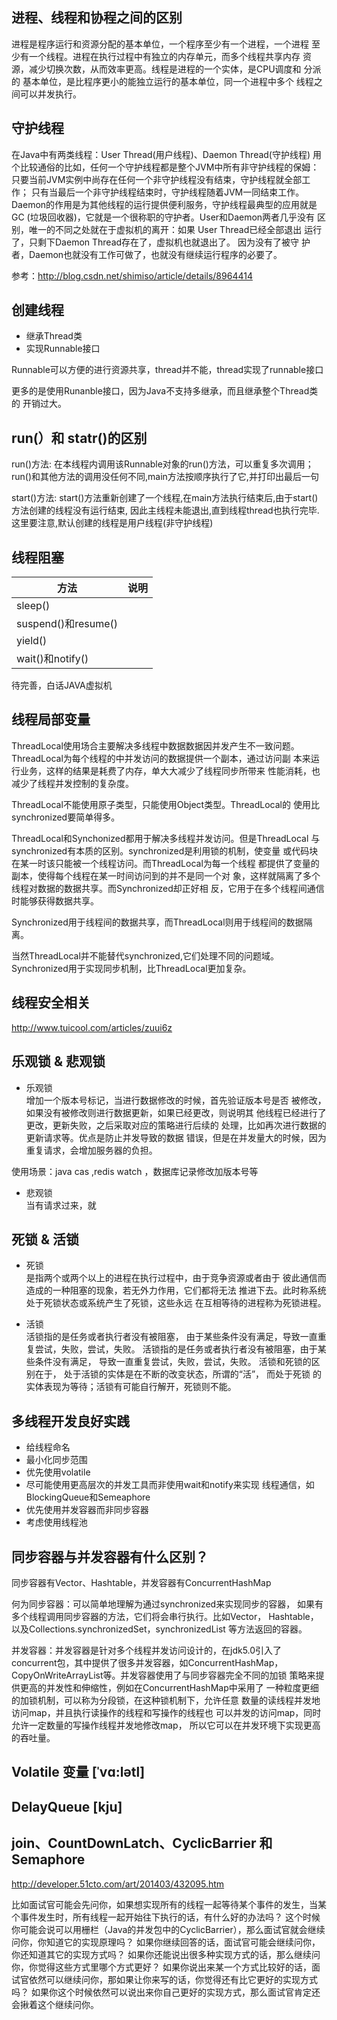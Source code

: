 
## 进程、线程和协程之间的区别

进程是程序运行和资源分配的基本单位，一个程序至少有一个进程，一个进程
至少有一个线程。进程在执行过程中有独立的内存单元，而多个线程共享内存
资源，减少切换次数，从而效率更高。线程是进程的一个实体，是CPU调度和
分派的 基本单位，是比程序更小的能独立运行的基本单位，同一个进程中多个
线程之间可以并发执行。

## 守护线程

在Java中有两类线程：User Thread(用户线程)、Daemon Thread(守护线程) 
用个比较通俗的比如，任何一个守护线程都是整个JVM中所有非守护线程的保姆：
只要当前JVM实例中尚存在任何一个非守护线程没有结束，守护线程就全部工作；
只有当最后一个非守护线程结束时，守护线程随着JVM一同结束工作。
Daemon的作用是为其他线程的运行提供便利服务，守护线程最典型的应用就是
GC (垃圾回收器)，它就是一个很称职的守护者。User和Daemon两者几乎没有
区别，唯一的不同之处就在于虚拟机的离开：如果 User Thread已经全部退出
运行了，只剩下Daemon Thread存在了，虚拟机也就退出了。 因为没有了被守
护者，Daemon也就没有工作可做了，也就没有继续运行程序的必要了。

参考：http://blog.csdn.net/shimiso/article/details/8964414

## 创建线程

* 继承Thread类
* 实现Runnable接口

Runnable可以方便的进行资源共享，thread并不能，thread实现了runnable接口

更多的是使用Runanble接口，因为Java不支持多继承，而且继承整个Thread类的
开销过大。

## run(）和 statr()的区别
run()方法:
在本线程内调用该Runnable对象的run()方法，可以重复多次调用；
run()和其他方法的调用没任何不同,main方法按顺序执行了它,并打印出最后一句

start()方法:
start()方法重新创建了一个线程,在main方法执行结束后,由于start()方法创建的线程没有运行结束,
因此主线程未能退出,直到线程thread也执行完毕.这里要注意,默认创建的线程是用户线程(非守护线程)



## 线程阻塞

方法|说明
---|---
sleep()|
suspend()和resume()|
yield()|
wait()和notify()|

待完善，白话JAVA虚拟机

## 线程局部变量

ThreadLocal使用场合主要解决多线程中数据数据因并发产生不一致问题。
ThreadLocal为每个线程的中并发访问的数据提供一个副本，通过访问副
本来运行业务，这样的结果是耗费了内存，单大大减少了线程同步所带来
性能消耗，也减少了线程并发控制的复杂度。
 
ThreadLocal不能使用原子类型，只能使用Object类型。ThreadLocal的
使用比synchronized要简单得多。
 
ThreadLocal和Synchonized都用于解决多线程并发访问。但是ThreadLocal
与synchronized有本质的区别。synchronized是利用锁的机制，使变量
或代码块在某一时该只能被一个线程访问。而ThreadLocal为每一个线程
都提供了变量的副本，使得每个线程在某一时间访问到的并不是同一个对
象，这样就隔离了多个线程对数据的数据共享。而Synchronized却正好相
反，它用于在多个线程间通信时能够获得数据共享。
 
Synchronized用于线程间的数据共享，而ThreadLocal则用于线程间的数据隔离。
 
当然ThreadLocal并不能替代synchronized,它们处理不同的问题域。
Synchronized用于实现同步机制，比ThreadLocal更加复杂。

## 线程安全相关

http://www.tuicool.com/articles/zuui6z

## 乐观锁 & 悲观锁

* 乐观锁  
增加一个版本号标记，当进行数据修改的时候，首先验证版本号是否
被修改，如果没有被修改则进行数据更新，如果已经更改，则说明其
他线程已经进行了更改，更新失败，之后采取对应的策略进行后续的
处理，比如再次进行数据的更新请求等。优点是防止并发导致的数据
错误，但是在并发量大的时候，因为重复请求，会增加服务器的负担。

使用场景：java cas ,redis watch ，数据库记录修改加版本号等

* 悲观锁  
当有请求过来，就

## 死锁 & 活锁

* 死锁  
是指两个或两个以上的进程在执行过程中，由于竞争资源或者由于
彼此通信而造成的一种阻塞的现象，若无外力作用，它们都将无法
推进下去。此时称系统处于死锁状态或系统产生了死锁，这些永远
在互相等待的进程称为死锁进程。

* 活锁  
活锁指的是任务或者执行者没有被阻塞，
由于某些条件没有满足，导致一直重复尝试，失败，尝试，失败。
活锁指的是任务或者执行者没有被阻塞，由于某些条件没有满足，
导致一直重复尝试，失败，尝试，失败。 活锁和死锁的区别在于，
处于活锁的实体是在不断的改变状态，所谓的“活”， 而处于死锁
的实体表现为等待；活锁有可能自行解开，死锁则不能。

## 多线程开发良好实践
* 给线程命名
* 最小化同步范围
* 优先使用volatile
* 尽可能使用更高层次的并发工具而非使用wait和notify来实现
线程通信，如BlockingQueue和Semeaphore
* 优先使用并发容器而非同步容器
* 考虑使用线程池

## 同步容器与并发容器有什么区别？

同步容器有Vector、Hashtable，并发容器有ConcurrentHashMap

何为同步容器：可以简单地理解为通过synchronized来实现同步的容器，
如果有多个线程调用同步容器的方法，它们将会串行执行。比如Vector，
Hashtable，以及Collections.synchronizedSet，synchronizedList
等方法返回的容器。

并发容器：并发容器是针对多个线程并发访问设计的，在jdk5.0引入了
concurrent包，其中提供了很多并发容器，如ConcurrentHashMap，
CopyOnWriteArrayList等。并发容器使用了与同步容器完全不同的加锁
策略来提供更高的并发性和伸缩性，例如在ConcurrentHashMap中采用了
一种粒度更细的加锁机制，可以称为分段锁，在这种锁机制下，允许任意
数量的读线程并发地访问map，并且执行读操作的线程和写操作的线程也
可以并发的访问map，同时允许一定数量的写操作线程并发地修改map，
所以它可以在并发环境下实现更高的吞吐量。

## Volatile 变量 [ˈvɑ:lətl]


## DelayQueue [kju]


## join、CountDownLatch、CyclicBarrier 和 Semaphore
http://developer.51cto.com/art/201403/432095.htm

比如面试官可能会先问你，如果想实现所有的线程一起等待某个事件的发生，当某个事件发生时，所有线程一起开始往下执行的话，有什么好的办法吗？
这个时候你可能会说可以用栅栏（Java的并发包中的CyclicBarrier），那么面试官就会继续问你，你知道它的实现原理吗？
如果你继续回答的话，面试官可能会继续问你，你还知道其它的实现方式吗？
如果你还能说出很多种实现方式的话，那么继续问你，你觉得这些方式里哪个方式更好？
如果你说出来某一个方式比较好的话，面试官依然可以继续问你，那如果让你来写的话，你觉得还有比它更好的实现方式吗？
如果你这个时候依然可以说出来你自己更好的实现方式，那么面试官肯定还会揪着这个继续问你。




